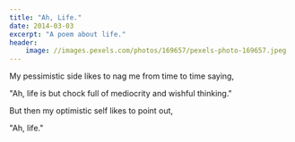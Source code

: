 ```yaml
---
title: "Ah, Life."
date: 2014-03-03
excerpt: "A poem about life."
header:
    image: //images.pexels.com/photos/169657/pexels-photo-169657.jpeg
---
```


My pessimistic side likes to nag me from time to time saying,

"Ah, life is but chock full of mediocrity and wishful thinking."

But then my optimistic self likes to point out,

"Ah, life."